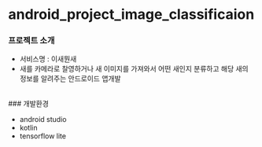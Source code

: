# android_project_image_classificaion

### 프로젝트 소개

- 서비스명 : 이새뭔새
- 새를 카메라로 찰영하거나
새 이미지를 가져와서 어떤 새인지 분류하고
해당 새의 정보를 알려주는 안드로이드 앱개발
<br>
### 개발환경

- android studio
- kotlin
- tensorflow lite
